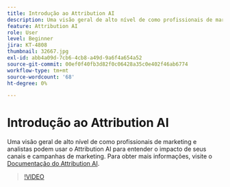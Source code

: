 ```yaml
---
title: Introdução ao Attribution AI
description: Uma visão geral de alto nível de como profissionais de marketing e analistas podem usar o Attribution AI para entender o impacto de seus canais e campanhas de marketing.
feature: Attribution AI
role: User
level: Beginner
jira: KT-4808
thumbnail: 32667.jpg
exl-id: abb4a09d-7cb6-4cb8-a49d-9a6f4a654a52
source-git-commit: 00ef0f40fb3d82f0c06428a35c0e402f46ab6774
workflow-type: tm+mt
source-wordcount: '68'
ht-degree: 0%

---
```


# Introdução ao Attribution AI

Uma visão geral de alto nível de como profissionais de marketing e analistas podem usar o Attribution AI para entender o impacto de seus canais e campanhas de marketing. Para obter mais informações, visite o [Documentação do Attribution AI](https://experienceleague.adobe.com/docs/experience-platform/intelligent-services/attribution-ai/overview.html).

>[!VIDEO](https://video.tv.adobe.com/v/32667?learn=on)
